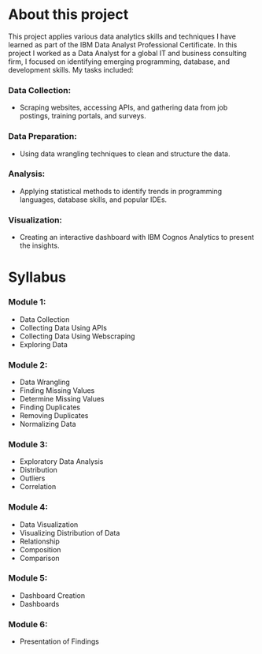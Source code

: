 # About this project
This project applies various data analytics skills and techniques I have learned as part of the IBM Data Analyst Professional Certificate. In this project I worked as a Data Analyst for a global IT and business consulting firm, I focused on identifying emerging programming, database, and development skills. My tasks included:

### Data Collection: 
+ Scraping websites, accessing APIs, and gathering data from job postings, training portals, and surveys.

### Data Preparation: 
+ Using data wrangling techniques to clean and structure the data.

### Analysis: 
+ Applying statistical methods to identify trends in programming languages, database skills, and popular IDEs.

### Visualization: 
+ Creating an interactive dashboard with IBM Cognos Analytics to present the insights. 

# Syllabus

### Module 1: 
+ Data Collection
+ Collecting Data Using APIs
+ Collecting Data Using Webscraping
+ Exploring Data

### Module 2: 
+ Data Wrangling
+ Finding Missing Values
+ Determine Missing Values
+ Finding Duplicates
+ Removing Duplicates
+ Normalizing Data

### Module 3: 
+ Exploratory Data Analysis
+ Distribution
+ Outliers
+ Correlation

### Module 4: 
+ Data Visualization
+ Visualizing Distribution of Data
+ Relationship
+ Composition
+ Comparison

### Module 5: 
+ Dashboard Creation
+ Dashboards

### Module 6: 
+ Presentation of Findings
